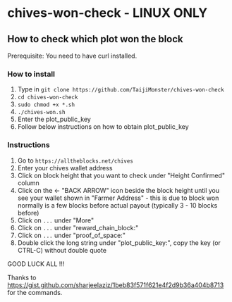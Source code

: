 # chives-won-check - LINUX ONLY

## How to check which plot won the block

Prerequisite: You need to have curl installed.

### How to install
1) Type in `git clone https://github.com/TaijiMonster/chives-won-check`
2) `cd chives-won-check`
3) `sudo chmod +x *.sh`
4) `./chives-won.sh`
5) Enter the plot_public_key
5) Follow below instructions on how to obtain plot_public_key

### Instructions

1) Go to `https://alltheblocks.net/chives`
2) Enter your chives wallet address
3) Click on block height that you want to check under "Height Confirmed" column
4) Click on the ← "BACK ARROW" icon beside the block height until you see your wallet shown in "Farmer Address" - this is due to block won normally is a few blocks before actual payout (typically 3 - 10 blocks before)
5) Click on `...` under "More"
6) Click on `...` under "reward_chain_block:"
7) Click on `...` under "proof_of_space:"
8) Double click the long string under "plot_public_key:", copy the key (or CTRL-C) without double quote

GOOD LUCK ALL !!!

Thanks to https://gist.github.com/sharjeelaziz/1beb83f571f621e4f2d9b36a404b8713 for the commands.
